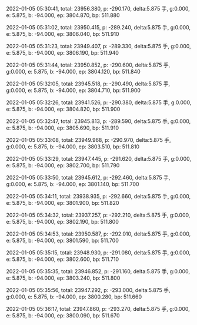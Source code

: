 2022-01-05 05:30:41, total: 23956.380, p: -290.170, delta:5.875 手, g:0.000, e: 5.875, b: -94.000, ep: 3804.870, bp: 511.880

2022-01-05 05:31:02, total: 23950.415, p: -289.240, delta:5.875 手, g:0.000, e: 5.875, b: -94.000, ep: 3806.040, bp: 511.910

2022-01-05 05:31:23, total: 23949.407, p: -289.330, delta:5.875 手, g:0.000, e: 5.875, b: -94.000, ep: 3806.190, bp: 511.940

2022-01-05 05:31:44, total: 23950.852, p: -290.600, delta:5.875 手, g:0.000, e: 5.875, b: -94.000, ep: 3804.120, bp: 511.840

2022-01-05 05:32:05, total: 23945.518, p: -290.490, delta:5.875 手, g:0.000, e: 5.875, b: -94.000, ep: 3804.710, bp: 511.900

2022-01-05 05:32:26, total: 23941.526, p: -290.380, delta:5.875 手, g:0.000, e: 5.875, b: -94.000, ep: 3804.820, bp: 511.900

2022-01-05 05:32:47, total: 23945.813, p: -289.590, delta:5.875 手, g:0.000, e: 5.875, b: -94.000, ep: 3805.690, bp: 511.910

2022-01-05 05:33:08, total: 23949.968, p: -290.970, delta:5.875 手, g:0.000, e: 5.875, b: -94.000, ep: 3803.510, bp: 511.810

2022-01-05 05:33:29, total: 23947.445, p: -291.620, delta:5.875 手, g:0.000, e: 5.875, b: -94.000, ep: 3802.700, bp: 511.790

2022-01-05 05:33:50, total: 23945.612, p: -292.460, delta:5.875 手, g:0.000, e: 5.875, b: -94.000, ep: 3801.140, bp: 511.700

2022-01-05 05:34:11, total: 23938.935, p: -292.660, delta:5.875 手, g:0.000, e: 5.875, b: -94.000, ep: 3801.900, bp: 511.820

2022-01-05 05:34:32, total: 23937.257, p: -292.210, delta:5.875 手, g:0.000, e: 5.875, b: -94.000, ep: 3802.190, bp: 511.800

2022-01-05 05:34:53, total: 23950.587, p: -292.010, delta:5.875 手, g:0.000, e: 5.875, b: -94.000, ep: 3801.590, bp: 511.700

2022-01-05 05:35:15, total: 23948.930, p: -291.080, delta:5.875 手, g:0.000, e: 5.875, b: -94.000, ep: 3802.600, bp: 511.710

2022-01-05 05:35:35, total: 23946.852, p: -291.160, delta:5.875 手, g:0.000, e: 5.875, b: -94.000, ep: 3803.240, bp: 511.800

2022-01-05 05:35:56, total: 23947.292, p: -293.000, delta:5.875 手, g:0.000, e: 5.875, b: -94.000, ep: 3800.280, bp: 511.660

2022-01-05 05:36:17, total: 23947.860, p: -293.270, delta:5.875 手, g:0.000, e: 5.875, b: -94.000, ep: 3800.090, bp: 511.670